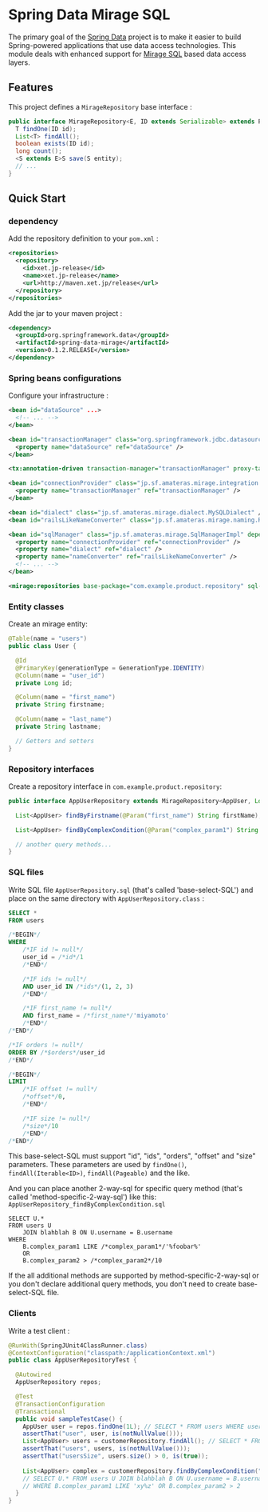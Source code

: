 Spring Data Mirage SQL
======================

The primary goal of the [Spring Data](http://www.springsource.org/spring-data) project is to make it easier to build
Spring-powered applications that use data access technologies. This module deals with enhanced support for
[Mirage SQL](https://github.com/takezoe/mirage) based data access layers.

## Features ##
This project defines a `MirageRepository` base interface  :

```java
public interface MirageRepository<E, ID extends Serializable> extends PagingAndSortingRepository<E, ID> {
  T findOne(ID id);
  List<T> findAll();
  boolean exists(ID id);
  long count();
  <S extends E>S save(S entity);
  // ...
}
```


## Quick Start ##

### dependency

Add the repository definition to your `pom.xml` :

```xml
<repositories>
  <repository>
    <id>xet.jp-release</id>
    <name>xet.jp-release</name>
    <url>http://maven.xet.jp/release</url>
  </repository>
</repositories>
```

Add the jar to your maven project :

```xml
<dependency>
  <groupId>org.springframework.data</groupId>
  <artifactId>spring-data-mirage</artifactId>
  <version>0.1.2.RELEASE</version>
</dependency>
```

### Spring beans configurations

Configure your infrastructure :

```xml
<bean id="dataSource" ...>
  <!-- ... -->
</bean>

<bean id="transactionManager" class="org.springframework.jdbc.datasource.DataSourceTransactionManager">
  <property name="dataSource" ref="dataSource" />
</bean>

<tx:annotation-driven transaction-manager="transactionManager" proxy-target-class="false" />

<bean id="connectionProvider" class="jp.sf.amateras.mirage.integration.spring.SpringConnectionProvider">
  <property name="transactionManager" ref="transactionManager" />
</bean>

<bean id="dialect" class="jp.sf.amateras.mirage.dialect.MySQLDialect" />
<bean id="railsLikeNameConverter" class="jp.sf.amateras.mirage.naming.RailsLikeNameConverter" />

<bean id="sqlManager" class="jp.sf.amateras.mirage.SqlManagerImpl" depends-on="fieldPropertyExtractorInitializer">
  <property name="connectionProvider" ref="connectionProvider" />
  <property name="dialect" ref="dialect" />
  <property name="nameConverter" ref="railsLikeNameConverter" />
  <!-- ... -->
</bean>

<mirage:repositories base-package="com.example.product.repository" sql-manager-ref="sqlManager" />
```

### Entity classes

Create an mirage entity:

```java
@Table(name = "users")
public class User {

  @Id
  @PrimaryKey(generationType = GenerationType.IDENTITY)
  @Column(name = "user_id")
  private Long id;

  @Column(name = "first_name")
  private String firstname;

  @Column(name = "last_name")
  private String lastname;

  // Getters and setters
}
```

### Repository interfaces

Create a repository interface in `com.example.product.repository`:

```java
public interface AppUserRepository extends MirageRepository<AppUser, Long> {

  List<AppUser> findByFirstname(@Param("first_name") String firstName);

  List<AppUser> findByComplexCondition(@Param("complex_param1") String cp1, @Param("complex_param2") int cp2);

  // another query methods...
}
```

### SQL files

Write SQL file `AppUserRepository.sql` (that's called 'base-select-SQL') and place on the same directory
with `AppUserRepository.class` :

```sql
SELECT *
FROM users

/*BEGIN*/
WHERE
	/*IF id != null*/
	user_id = /*id*/1
	/*END*/

	/*IF ids != null*/
	AND user_id IN /*ids*/(1, 2, 3)
	/*END*/

	/*IF first_name != null*/
	AND first_name = /*first_name*/'miyamoto'
	/*END*/
/*END*/

/*IF orders != null*/
ORDER BY /*$orders*/user_id
/*END*/

/*BEGIN*/
LIMIT
	/*IF offset != null*/
	/*offset*/0,
	/*END*/

	/*IF size != null*/
	/*size*/10
	/*END*/
/*END*/
```

This base-select-SQL must support "id", "ids", "orders", "offset" and "size" parameters.  These parameters are used
by `findOne()`, `findAll(Iterable<ID>)`, `findAll(Pageable)` and the like.

And you can place another 2-way-sql for specific query method (that's called 'method-specific-2-way-sql')
like this: `AppUserRepository_findByComplexCondition.sql`

```
SELECT U.*
FROM users U
	JOIN blahblah B ON U.username = B.username
WHERE
	B.complex_param1 LIKE /*complex_param1*/'%foobar%'
	OR
	B.complex_param2 > /*complex_param2*/10
```

If the all additional methods are supported by method-specific-2-way-sql or you don't declare additional query methods,
you don't need to create base-select-SQL file.

### Clients

Write a test client :

```java
@RunWith(SpringJUnit4ClassRunner.class)
@ContextConfiguration("classpath:/applicationContext.xml")
public class AppUserRepositoryTest {

  @Autowired
  AppUserRepository repos;

  @Test
  @TransactionConfiguration
  @Transactional
  public void sampleTestCase() {
    AppUser user = repos.findOne(1L); // SELECT * FROM users WHERE user_id = 1
    assertThat("user", user, is(notNullValue()));
    List<AppUser> users = customerRepository.findAll(); // SELECT * FROM users
    assertThat("users", users, is(notNullValue()));
    assertThat("usersSize", users.size() > 0, is(true));
    
    List<AppUser> complex = customerRepository.findByComplexCondition("xy%z", 2);
    // SELECT U.* FROM users U JOIN blahblah B ON U.username = B.username
    // WHERE B.complex_param1 LIKE 'xy%z' OR B.complex_param2 > 2
  }
}
```
